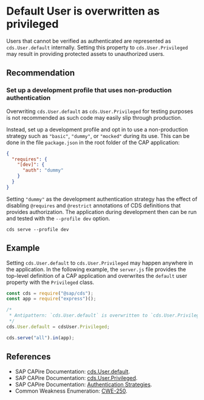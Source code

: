 # Default User is overwritten as privileged

Users that cannot be verified as authenticated are represented as `cds.User.default` internally. Setting this property to `cds.User.Privileged` may result in providing protected assets to unauthorized users.

## Recommendation

### Set up a development profile that uses non-production authentication

Overwriting `cds.User.default` as `cds.User.Privileged` for testing purposes is not recommended as such code may easily slip through production.

Instead, set up a development profile and opt in to use a non-production strategy such as `"basic"`, `"dummy"`, or `"mocked"` during its use. This can be done in the file `package.json` in the root folder of the CAP application:

``` json
{
  "requires": {
    "[dev]": {
      "auth": "dummy"
    }
  }
}
```

Setting `"dummy"` as the development authentication strategy has the effect of disabling `@requires` and `@restrict` annotations of CDS definitions that provides authorization. The application during development then can be run and tested with the `--profile dev` option.

```shell
cds serve --profile dev
```

## Example

Setting `cds.User.default` to `cds.User.Privileged` may happen anywhere in the application. In the following example, the `server.js` file provides the top-level definition of a CAP application and overwrites the `default` user property with the `Privileged` class.

``` javascript
const cds = require("@sap/cds");
const app = require("express")();

/*
 * Antipattern: `cds.User.default` is overwritten to `cds.User.Privileged`
 */
cds.User.default = cdsUser.Privileged;

cds.serve("all").in(app);
```

## References

- SAP CAPire Documentation: [cds.User.default](https://cap.cloud.sap/docs/node.js/authentication#default-user).
- SAP CAPire Documentation: [cds.User.Privileged](https://cap.cloud.sap/docs/node.js/authentication#privileged-user).
- SAP CAPire Documentation: [Authentication Strategies](https://cap.cloud.sap/docs/node.js/authentication#strategies).
- Common Weakness Enumeration: [CWE-250](https://cwe.mitre.org/data/definitions/250.html).
